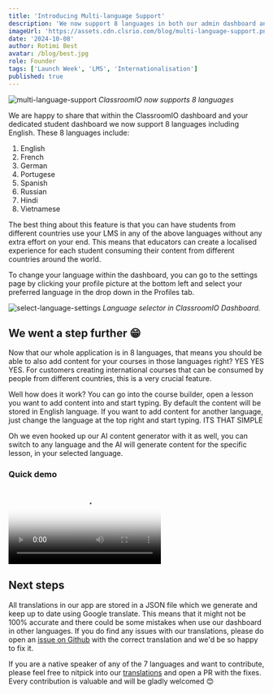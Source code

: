 ```yaml
---
title: 'Introducing Multi-language Support'
description: 'We now support 8 languages in both our admin dashboard and student dashboard.'
imageUrl: 'https://assets.cdn.clsrio.com/blog/multi-language-support.png'
date: '2024-10-08'
author: Rotimi Best
avatar: /blog/best.jpg
role: Founder
tags: ['Launch Week', 'LMS', 'Internationalisation']
published: true
---
```


![multi-language-support](https://assets.cdn.clsrio.com/blog/multi-language-support.png)
_ClassroomIO now supports 8 languages_

We are happy to share that within the ClassroomIO dashboard and your dedicated student dashboard we now support 8 languages including English. These 8 languages include:

1. English
2. French
3. German
4. Portugese
5. Spanish
6. Russian
7. Hindi
8. Vietnamese

The best thing about this feature is that you can have students from different countries use your LMS in any of the above languages without any extra effort on your end. This means that educators can create a localised experience for each student consuming their content from different countries around the world.

To change your language within the dashboard, you can go to the settings page by clicking your profile picture at the bottom left and select your preferred language in the drop down in the Profiles tab.

![select-language-settings](https://assets.cdn.clsrio.com/blog/select-language-settings.png)
_Language selector in ClassroomIO Dashboard._

## We went a step further 😁

Now that our whole application is in 8 languages, that means you should be able to also add content for your courses in those languages right? YES YES YES. For customers creating international courses that can be consumed by people from different countries, this is a very crucial feature.

Well how does it work? You can go into the course builder, open a lesson you want to add content into and start typing. By default the content will be stored in English language. If you want to add content for another language, just change the language at the top right and start typing. ITS THAT SIMPLE

Oh we even hooked up our AI content generator with it as well, you can switch to any language and the AI will generate content for the specific lesson, in your selected language.

### Quick demo

<video class="embed mb-5" controls poster="https://assets.cdn.clsrio.com/blog/multi-language-support.png">
  <source src="https://assets.cdn.clsrio.com/blog/language-editor-demo.mov" type="video/mp4">
  Your browser does not support the video tag.
</video>

## Next steps

All translations in our app are stored in a JSON file which we generate and keep up to date using Google translate. This means that it might not be 100% accurate and there could be some mistakes when use  our dashboard in other languages. If you do find any issues with our translations, please do open an [issue on Github](https://github.com/classroomio/classroomio/issues/new/choose) with the correct translation and we'd be so happy to fix it.

If you are a native speaker of any of the 7 languages and want to contribute, please feel free to nitpick into our [translations](https://github.com/classroomio/classroomio/tree/main/apps/dashboard/src/lib/utils/translations) and open a PR with the fixes. Every contribution is valuable and will be gladly welcomed 😊
